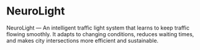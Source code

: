 # NeuroLight
NeuroLight — An intelligent traffic light system that learns to keep traffic flowing smoothly. It adapts to changing conditions, reduces waiting times, and makes city intersections more efficient and sustainable.
